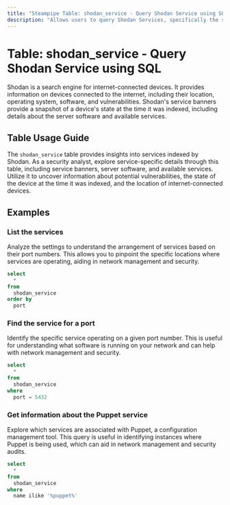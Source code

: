 ```yaml
---
title: "Steampipe Table: shodan_service - Query Shodan Service using SQL"
description: "Allows users to query Shodan Services, specifically the service banners, providing insights into service details and potential vulnerabilities."
---
```


# Table: shodan_service - Query Shodan Service using SQL

Shodan is a search engine for internet-connected devices. It provides information on devices connected to the internet, including their location, operating system, software, and vulnerabilities. Shodan's service banners provide a snapshot of a device's state at the time it was indexed, including details about the server software and available services.

## Table Usage Guide

The `shodan_service` table provides insights into services indexed by Shodan. As a security analyst, explore service-specific details through this table, including service banners, server software, and available services. Utilize it to uncover information about potential vulnerabilities, the state of the device at the time it was indexed, and the location of internet-connected devices.

## Examples

### List the services
Analyze the settings to understand the arrangement of services based on their port numbers. This allows you to pinpoint the specific locations where services are operating, aiding in network management and security.

```sql
select
  *
from
  shodan_service
order by
  port
```

### Find the service for a port
Identify the specific service operating on a given port number. This is useful for understanding what software is running on your network and can help with network management and security.

```sql
select
  *
from
  shodan_service
where
  port = 5432
```

### Get information about the Puppet service
Explore which services are associated with Puppet, a configuration management tool. This query is useful in identifying instances where Puppet is being used, which can aid in network management and security audits.

```sql
select
  *
from
  shodan_service
where
  name ilike '%puppet%'
```